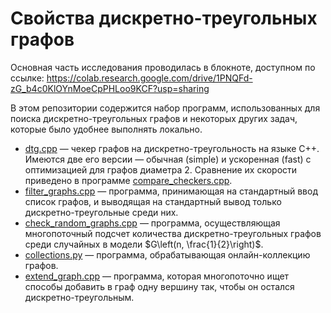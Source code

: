 # Свойства дискретно-треугольных графов

Основная часть исследования проводилась в блокноте, доступном по ссылке: https://colab.research.google.com/drive/1PNQFd-zG_b4c0KlOYnMoeCpPHLoo9KCF?usp=sharing

В этом репозитории содержится набор программ, использованных для поиска дискретно-треугольных графов и некоторых других задач, которые было удобнее выполнять локально.

+ [dtg.cpp](dtg.cpp) &mdash; чекер графов на дискретно-треугольность на языке C++. Имеются две его версии &mdash; обычная (simple) и ускоренная (fast) с оптимизацией для графов диаметра $2$. Сравнение их скорости приведено в программе [compare_checkers.cpp](compare_checkers.cpp). 
+ [filter_graphs.cpp](filter_graphs.cpp) &mdash; программа, принимающая на стандартный ввод список графов, и выводящая на стандартный вывод только дискретно-треугольные среди них.
+ [check_random_graphs.cpp](check_random_graphs.cpp) &mdash; программа, осуществляющая многопоточный подсчет количества дискретно-треугольных графов среди случайных в модели $G\left(n, \frac{1}{2}\right)$.
+ [collections.py](collections.py) &mdash; программа, обрабатывающая онлайн-коллекцию графов. 
+ [extend_graph.cpp](extend_graph.cpp) &mdash; программа, которая многопоточно ищет способы добавить в граф одну вершину так, чтобы он остался дискретно-треугольным.
